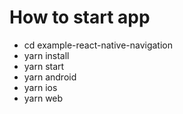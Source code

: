 # How to start app

- cd example-react-native-navigation
- yarn install
- yarn start
- yarn android
- yarn ios
- yarn web
